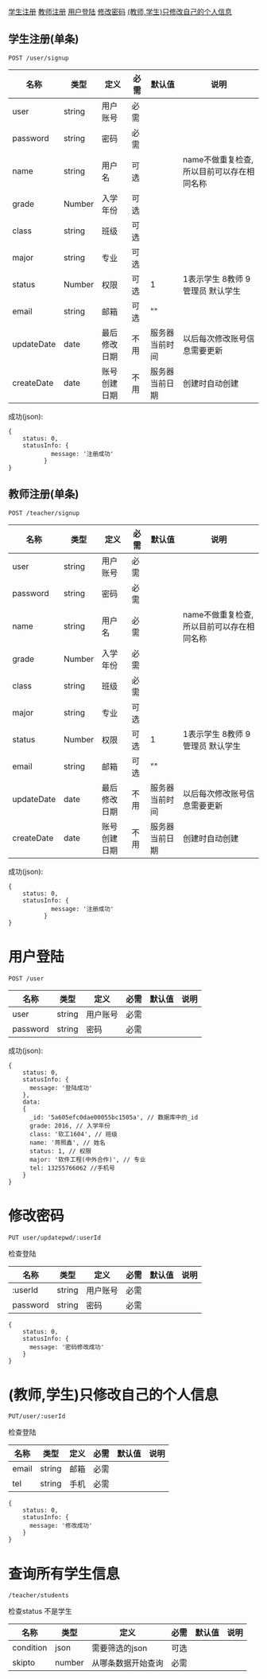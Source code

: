 [学生注册](#POST/user/signup)
[教师注册](#POST/teacher/signup)
[用户登陆](#POST/user)
[修改密码](#PUTuser/updatepwd/:userId)
[(教师,学生)只修改自己的个人信息](#PUT/user/:userId)


## <div id="/user/signup">学生注册(单条)</div>

`POST /user/signup`



|    名称    |   类型   |    定义     |  必需 |  默认值 | 说明 |
| --------- | -------- | ---------- | ---- | ----- |------ |
| user      | string | 用户账号     | 必需  |       |        |
| password | string  | 密码	      | 必需  |       |        |
| name     | string  | 用户名      | 可选   |       | name不做重复检查,所以目前可以存在相同名称 |
| grade | Number  | 入学年份	      | 可选  |       |        |
| class | string  | 班级	      | 可选  |       |        |
| major | string  | 专业	      | 可选  |       |        |
| status | Number  | 权限	      | 可选  |   1    |   1表示学生 8教师 9管理员 默认学生  |
| email     | string | 邮箱        | 可选   | ""   |        |
| updateDate | date  | 最后修改日期 | 不用    | 服务器当前时间 | 以后每次修改账号信息需要更新 |
| createDate | date  | 账号创建日期 | 不用   | 服务器当前日期  | 创建时自动创建 |

 成功(json):

```
{
    status: 0,
    statusInfo: {
            message: '注册成功'
          }
}
```

## <div id="/taecher/signup">教师注册(单条)</div>

`POST /teacher/signup`

|    名称    |   类型   |    定义     |  必需 |  默认值 | 说明 |
| --------- | -------- | ---------- | ---- | ----- |------ |
| user      | string | 用户账号     | 必需  |       |        |
| password | string  | 密码	      | 必需  |       |        |
| name     | string  | 用户名      | 必需   |       | name不做重复检查,所以目前可以存在相同名称 |
| grade | Number  | 入学年份	      | 必需  |       |        |
| class | string  | 班级	      | 必需  |       |        |
| major | string  | 专业	      | 可选  |       |        |
| status | Number  | 权限	      | 可选  |   1    |   1表示学生 8教师 9管理员 默认学生  |
| email     | string | 邮箱        | 可选   | ""   |        |
| updateDate | date  | 最后修改日期 | 不用    | 服务器当前时间 | 以后每次修改账号信息需要更新 |
| createDate | date  | 账号创建日期 | 不用   | 服务器当前日期  | 创建时自动创建 |

成功(json):

```
{
    status: 0,
    statusInfo: {
            message: '注册成功'
          }
}
```

# 用户登陆 <div id="POST/user"></div>

`POST /user`


|    名称    |   类型   |    定义     |  必需 |  默认值 | 说明 |
| --------- | -------- | ---------- | ---- | ----- |------ |
| user      | string | 用户账号     | 必需  |       |        |
| password | string  | 密码	      | 必需  |       |        |
 
成功(json):

```
{
    status: 0,
    statusInfo: {
      message: '登陆成功'
    },
    data: 
    {
      _id: '5a605efc0dae00055bc1505a', // 数据库中的_id
      grade: 2016, // 入学年份
      class: '软工1604', // 班级
      name: '蒋照鑫', // 姓名
      status: 1, // 权限
      major: '软件工程(中外合作)', // 专业
      tel: 13255766062 //手机号
    }
}
```

# 修改密码<div id="PUTuser/updatepwd/:userId"> </div>

`PUT user/updatepwd/:userId`

检查登陆

|    名称    |   类型   |    定义     |  必需 |  默认值 | 说明 |
| --------- | -------- | ---------- | ---- | ----- |------ |
| :userId      | string | 用户账号     | 必需  |       |        |
| password | string  | 密码	      | 必需  |       |        |


```
{
    status: 0,
    statusInfo: {
      message: '密码修改成功'
    }
}
```

# (教师,学生)只修改自己的个人信息 <div id="PUT/user/:userId"></div>

`PUT/user/:userId`

检查登陆

|    名称    |   类型   |    定义     |  必需 |  默认值 | 说明 |
| --------- | -------- | ---------- | ---- | ----- |------ |
| email      | string | 邮箱     | 必需  |       |        |
| tel | string  | 手机	      | 必需  |       |        |


```
{
	status: 0,
	statusInfo: {
	  message: '修改成功'
	}
}
```

# 查询所有学生信息<div id="/teacher/students"></div>

`/teacher/students`

检查status 不是学生

|    名称    |   类型   |    定义     |  必需 |  默认值 | 说明 |
| --------- | -------- | ---------- | ---- | ----- |------ |
| condition      | json | 需要筛选的json     | 可选  |       |        |
| skipto | number  | 从哪条数据开始查询   | 必需  |       |        |

